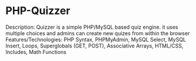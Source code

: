 # PHP-Quizzer
Description: Quizzer is a simple PHP/MySQL based quiz engine. it uses multiple choices and admins can create  new quizes from within the browser  Features/Technologies:  PHP Syntax, PHPMyAdmin, MySQL Select, MySQL Insert, Loops, Superglobals (GET, POST), Associative Arrays,  HTML/CSS, Includes, Math Functions
